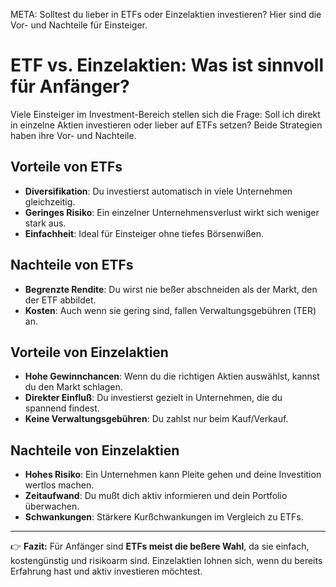 META: Solltest du lieber in ETFs oder Einzelaktien investieren? Hier sind die Vor- und Nachteile für Einsteiger.

# ETF vs. Einzelaktien: Was ist sinnvoll für Anfänger?

Viele Einsteiger im Investment-Bereich stellen sich die Frage: Soll ich direkt in einzelne Aktien investieren oder lieber auf ETFs setzen? Beide Strategien haben ihre Vor- und Nachteile.

## Vorteile von ETFs
- **Diversifikation**: Du investierst automatisch in viele Unternehmen gleichzeitig. 
- **Geringes Risiko**: Ein einzelner Unternehmensverlust wirkt sich weniger stark aus. 
- **Einfachheit**: Ideal für Einsteiger ohne tiefes Börsenwißen. 

## Nachteile von ETFs
- **Begrenzte Rendite**: Du wirst nie beßer abschneiden als der Markt, den der ETF abbildet. 
- **Kosten**: Auch wenn sie gering sind, fallen Verwaltungsgebühren (TER) an. 

## Vorteile von Einzelaktien
- **Hohe Gewinnchancen**: Wenn du die richtigen Aktien auswählst, kannst du den Markt schlagen. 
- **Direkter Einfluß**: Du investierst gezielt in Unternehmen, die du spannend findest. 
- **Keine Verwaltungsgebühren**: Du zahlst nur beim Kauf/Verkauf. 

## Nachteile von Einzelaktien
- **Hohes Risiko**: Ein Unternehmen kann Pleite gehen und deine Investition wertlos machen. 
- **Zeitaufwand**: Du mußt dich aktiv informieren und dein Portfolio überwachen. 
- **Schwankungen**: Stärkere Kurßchwankungen im Vergleich zu ETFs. 

---

👉 **Fazit:** 
Für Anfänger sind **ETFs meist die beßere Wahl**, da sie einfach, kostengünstig und risikoarm sind. 
Einzelaktien lohnen sich, wenn du bereits Erfahrung hast und aktiv investieren möchtest.
